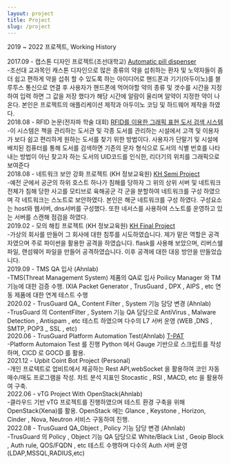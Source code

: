 ```yaml
---
layout: project
title: Project
slug: /project
---
```

2019 ~ 2022 프로젝트, Working History
<br />

2017.09 - 캡스톤 디자인 프로젝트(조선대학교) [Automatic pill dispenser](https://1drv.ms/p/s!Aj3nsRarR3twh26VWGmkwj183af6?e=JiV6sC)
<br />
-조선대 교과목인 캐스톤 디자인으로 많은 종류의 약을 섭취하는 환자 및 노약자들이 좀 더 쉽고 편하게 약을 섭취 할 수 있도록 하는 아이디어로 핸드폰과 기기(아두이노)를 블루투스 통신으로 연결 후 사용자가 핸드폰에 먹어야할 약의 종류 및 갯수를 시간을 지정하여 입력 하면 그 값을 저장 했다가 해당 시간에 알람이 울리며 알약이 지정한 약이 나온다. 본인은 프로젝트의 애플리케이션 제작과 아두이노 코딩 및 하드웨어 제작을 하였다.
<br />
2018.08 - RFID 논문(전자파 학술 대회) [RFID를 이용한 그래픽 표현 도서 검색 시스템](https://1drv.ms/p/s!Aj3nsRarR3tw011hJZ8Id88aUCv4?e=aV7wND)
<br />
-이 시스템은 책을 관리하는 도서관 및 각종 도서를 관리하는 시설에서 고객 및 이용자가 보다 쉽고 편리하게 원하는 도서를 찾기 위한 방법이다. 사용자가 단말기 및 시설에 배치된 컴퓨터를 통해 도서를 검색하면 기존의 문자 형식으로 도서의 식별 번호를 나타내는 방법이 아닌 찾고자 하는 도서의 UID코드를 인식한, 리더기의 위치를 그래픽으로 보여준다
<br />
2018.08 - 네트워크 보안 강화 프로젝트 (KH 정보교육원) [KH Semi Project](https://1drv.ms/b/s!Aj3nsRarR3twnCi8Z0bIwBMkItQ-?e=HZZlin)
<br />
-예전 군에서 공군의 하위 호스트 하나가 침해를 당하자 그 위의 상위 서버 및 네트워크 전체가 침해 당한 사고를 모티브로 육해공군 각 군을 분할하여 네트워크를 구성 하였으며 각 네트워크는 스노트로 보안하였다. 본인은 해군 네트워크를 구성 하였다. 구성요소는 host와 웹서버, dns서버를 구성했다. 또한 네서스를 사용하여 스노트를 운영하고 있는 서버를 스캔해 점검을 하였다.
<br />
2019.02 - 모의 해킹 프로젝트 (KH 정보교육원) [KH Final Project](https://1drv.ms/p/s!Aj3nsRarR3twszJHdB4afiQVlDPL?e=dzss7i)
<br />
-가상의 회사를 만들어 그 회사에 대한 침투를 시도하였습니다. 제가 맡은 역할은 공격자였으며 주로 파이썬을 활용한 공격을 하였습니다. flask를 사용해 보았으며, 리버스쉘 파일, 랜섬웨어 파일을 만들어 공격하였습니다. 이후 공격에 대한 대응 방안을 만들었습니다. 
<br />
2019.09 - TMS QA 입사 (Ahnlab)
<br />
-TMS(Threat Management System) 제품의 QA로 입사 Poilicy Manager 와 TM 기능에 대한 검증 수행. IXIA Packet Generator , TrusGuard , DPX , AIPS , etc 연동 제품에 대한 연계 테스트 수행
<br />
2020.02 - TrusGuard QA_ Content Filter , System 기능 담당 변경 (Ahnlab)
<br />
-TrusGuard 의 ContentFilter , System 기능 QA 담당으로 AntiVirus , Malware Detection , Antispam , etc 테스트 하였으며 다수의 L7 서버 운영 (WEB ,DNS , SMTP, POP3 _ SSL , etc)
<br />
2020.06 - TrusGuard Platform Automation Test(Ahnlab) [T-PAT](https://minzlim.github.io/Minsoo_port/2020/06/01/TrusGuard_Platform_Automation_Test)
<br />
-Platform Automaion Test 를 진행 Python 에서 Gauge 기반으로 스크립트를 작성하며, CICD 로 GOCD 를 활용. 
<br />
2021.12 - Upbit Coint Bot Project (Personal)
<br />
-개인 프로텍트로 업비트에서 제공하는 Rest API,webSocket 을 활용하여 코인 자동 매수/매도 프로그램을 작성. 차트 분석 지표인 Stocastic , RSI , MACD, etc 을 활용하여 구축.
<br />
2022.06 - vTG Project With OpenStack(Ahnlab)
<br />
-클라우드 기반 vTG 프로젝트를 진행하였으며 테스트 환경 구축을 위해 OpenStack(Xena)를 활용. OpenStack 에는 Glance , Keystone , Horizon, Cinder , Nova, Neutron 서비스 구동하여 진행.
<br />
2022.08 - TrusGuard QA_Object , Policy 기능 담당 변경 (Ahnlab)
<br />
-TrusGuard 의 Policy , Object 기능 QA 담당으로 White/Black List , Geoip Block , Auth rule, QOS/FQDN , etc 테스트 수행하며 다수의 Auth 서버 운영(LDAP,MSSQL,RADIUS,etc)
<br />
